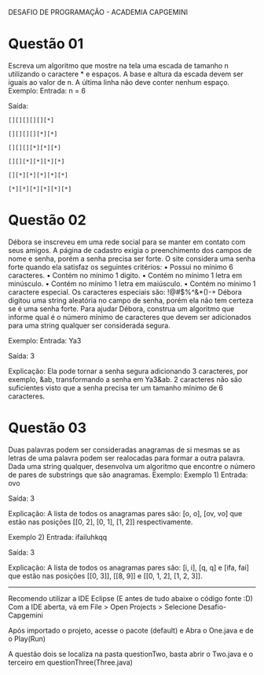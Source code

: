DESAFIO DE PROGRAMAÇÃO - ACADEMIA CAPGEMINI


# Questão 01

Escreva um algoritmo que mostre na tela uma escada de tamanho n utilizando o caractere * e espaços. A base e altura da escada devem ser iguais ao valor de n. A última linha não deve conter nenhum espaço.
Exemplo:
Entrada:
n = 6

Saída:

`[][][][][][*]`

`[][][][][*][*]`

`[][][][*][*][*]`

`[][][*][*][*][*]`

`[][*][*][*][*][*]`

`[*][*][*][*][*][*]`

# Questão 02

Débora se inscreveu em uma rede social para se manter em contato com seus amigos. A página de cadastro exigia o preenchimento dos campos de nome e senha, porém a senha precisa ser forte. O site considera uma senha forte quando ela satisfaz os seguintes critérios:
•	Possui no mínimo 6 caracteres.
•	Contém no mínimo 1 digito.
•	Contém no mínimo 1 letra em minúsculo.
•	Contém no mínimo 1 letra em maiúsculo.
•	Contém no mínimo 1 caractere especial. Os caracteres especiais são: !@#$%^&*()-+
Débora digitou uma string aleatória no campo de senha, porém ela não tem certeza se é uma senha forte. Para ajudar Débora, construa um algoritmo que informe qual é o número mínimo de caracteres que devem ser adicionados para uma string qualquer ser considerada segura.

Exemplo:
Entrada:
Ya3

Saída:
3

Explicação:
Ela pode tornar a senha segura adicionando 3 caracteres, por exemplo, &ab, transformando a senha em Ya3&ab. 2 caracteres não são suficientes visto que a senha precisa ter um tamanho mínimo de 6 caracteres.
# Questão 03
Duas palavras podem ser consideradas anagramas de si mesmas se as letras de uma palavra podem ser realocadas para formar a outra palavra. Dada uma string qualquer, desenvolva um algoritmo que encontre o número de pares de substrings que são anagramas.
Exemplo:
Exemplo 1)
Entrada:
ovo

Saída:
3

Explicação:
A lista de todos os anagramas pares são: [o, o], [ov, vo] que estão nas posições [[0, 2], [0, 1], [1, 2]] respectivamente. 


Exemplo 2)
Entrada:
ifailuhkqq

Saída:
3

Explicação:
A lista de todos os anagramas pares são: [i, i], [q, q] e [ifa, fai] que estão nas posições [[0, 3]], [[8, 9]] e [[0, 1, 2], [1, 2, 3]].

------------


Recomendo utilizar a IDE Eclipse (E antes de tudo abaixe o código fonte :D)
Com a IDE aberta, vá em File > Open Projects > Selecione Desafio-Capgemini 

Após importado o projeto, acesse o pacote (default) e Abra o One.java e de o Play(Run)

A questão dois se localiza na pasta questionTwo, basta abrir o Two.java e o terceiro em questionThree(Three.java)





